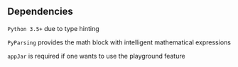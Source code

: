 ## Dependencies

`Python 3.5+` due to type hinting

`PyParsing` provides the math block with intelligent mathematical expressions

`appJar` is required if one wants to use the playground feature